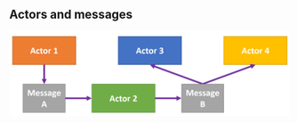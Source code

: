 ## Actors and messages

![actors and messages](./content/patterns/architectural/modern/actor-model/actor-and-messages.png)

